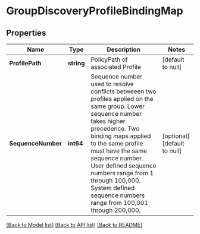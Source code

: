 # GroupDiscoveryProfileBindingMap

## Properties
Name | Type | Description | Notes
------------ | ------------- | ------------- | -------------
**ProfilePath** | **string** | PolicyPath of associated Profile | [default to null]
**SequenceNumber** | **int64** | Sequence number used to resolve conflicts betweeen two profiles applied on the same group. Lower sequence number takes higher precedence. Two binding maps applied to the same profile must have the same sequence number. User defined sequence numbers range from 1 through 100,000. System defined sequence numbers range from 100,001 through 200,000.  | [optional] [default to null]

[[Back to Model list]](../README.md#documentation-for-models) [[Back to API list]](../README.md#documentation-for-api-endpoints) [[Back to README]](../README.md)

